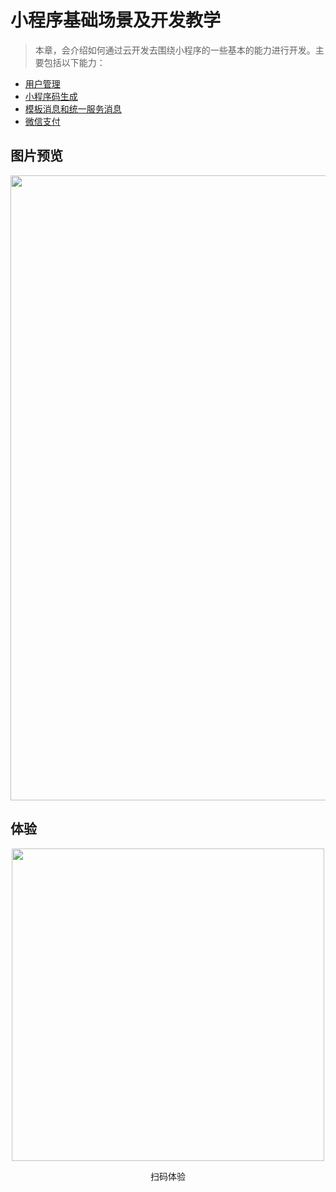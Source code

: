 # 小程序基础场景及开发教学

>本章，会介绍如何通过云开发去围绕小程序的一些基本的能力进行开发。主要包括以下能力：

- [用户管理](https://github.com/TencentCloudBase/mp-book/blob/master/basic-tutorial/%E7%94%A8%E6%88%B7%E7%AE%A1%E7%90%86.md)
- [小程序码生成](qr.md)
- [模板消息和统一服务消息](message.md)
- [微信支付](pay.md)

## 图片预览

<p align="center">
    <img src="https://main.qcloudimg.com/raw/076879128bca9817c798568aa47759e8.png" width="1000px">
</p>

## 体验

<p align="center">
    <img src="https://main.qcloudimg.com/raw/f36ab01f3fd9e0f899c879f71d11fdff.png" width="500px">
    <p align="center">扫码体验</p>
</p>
